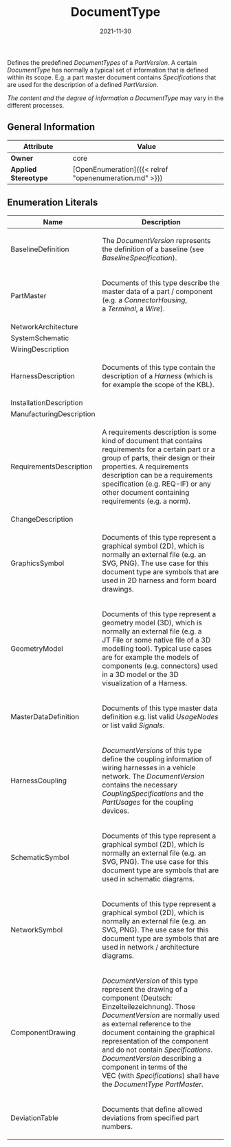 ﻿---
title: DocumentType
toc: false
type: specs
date: "2021-11-30"
draft: false
specification: VEC
version: 2.0.0-rc1
documentType: "Recommendation"
elementType: Class
classes:
  - DocumentType
menu_name: vec-2.0.0-rc1
---
<p> Defines the predefined <i>DocumentTypes</i> of a <i>PartVersion.</i> A certain <i>DocumentType </i>has normally a typical set of information that is defined within its scope. E.g. a part master document contains <i>Specifications</i> that are used for the description of a defined <i>PartVersion.</i>     </p>      <p> <i>The content and the degree of information a DocumentType</i> may vary in the different processes.       </p>

## General Information

| Attribute               | Value |
|-------------------------|-------|
| **Owner**               | core |
| **Applied Stereotype**  | [OpenEnumeration]({{< relref "openenumeration.md" >}})<br/>  |

## Enumeration Literals
| Name          | **Description** |
|---------------|-----------------|
| BaselineDefinition | <p> The <i>DocumentVersion </i>represents the definition of a baseline (see <i>BaselineSpecification</i>).      </p> |
| PartMaster | <p> Documents of this type describe the master data of a part / component (e.g. a <i>ConnectorHousing</i>, a&#160;<i>Terminal</i>, a <i>Wire</i>).      </p> |
| NetworkArchitecture |  |
| SystemSchematic |  |
| WiringDescription |  |
| HarnessDescription | <p> Documents of this type contain the description of a <i>Harness&#160;</i>(which is for example the scope of the KBL).      </p> |
| InstallationDescription |  |
| ManufacturingDescription |  |
| RequirementsDescription | <p> A requirements description is some kind of document that contains requirements for a certain part or a group of parts, their design or their properties. A requirements description can be a requirements specification (e.g. REQ-IF) or any other document containing requirements (e.g. a norm).      </p> |
| ChangeDescription |  |
| GraphicsSymbol | <p> Documents of this type represent a graphical symbol (2D), which is normally an external file (e.g. an SVG, PNG). The use case for this document type are symbols that are used in 2D&#160;harness and form board drawings.      </p> |
| GeometryModel | <p> Documents of this type represent a geometry model (3D), which is normally an external file (e.g. a JT&#160;File or some native file of a 3D modelling tool). Typical use cases are for example the models of components (e.g. connectors) used in a 3D model or the 3D visualization of a Harness.      </p> |
| MasterDataDefinition | <p> Documents of this type master data definition e.g. list valid <i>UsageNodes</i> or list valid <i>Signals</i>.      </p> |
| HarnessCoupling | <p> <i>DocumentVersions </i>of this type define the coupling information of wiring harnesses in a vehicle network. The <i>DocumentVersion </i>contains the necessary <i>CouplingSpecifications </i>and the <i>PartUsages </i>for the coupling devices.      </p> |
| SchematicSymbol | <p> Documents of this type represent a graphical symbol (2D), which is normally an external file (e.g. an SVG, PNG). The use case for this document type are symbols that are used in schematic diagrams.      </p> |
| NetworkSymbol | <p> Documents of this type represent a graphical symbol (2D), which is normally an external file (e.g. an SVG, PNG). The use case for this document type are symbols that are used in network /&#160;architecture diagrams.      </p> |
| ComponentDrawing | <p> <i>DocumentVersion </i>of this type represent the drawing of a component (Deutsch: Einzelteilezeichnung). Those <i>DocumentVersion </i>are normally used as external reference to the document containing the graphical representation of the component and do not contain <i>Specifications</i>. <i>DocumentVersion</i> describing a component in terms of the VEC&#160;(with <i>Specifications</i>) shall have the <i>DocumentType</i> <i>PartMaster.</i>      </p> |
| DeviationTable | <p> Documents that define allowed deviations from specified part numbers.      </p> |
